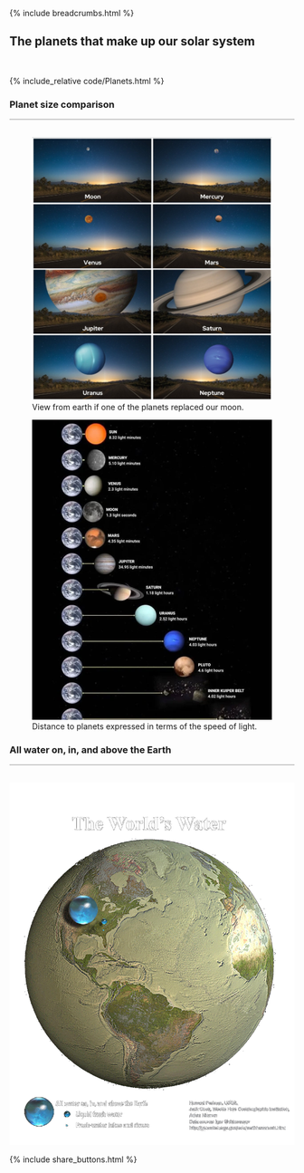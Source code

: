 {% include breadcrumbs.html %}

## The planets that make up our solar system
<div class="header_line"><br/></div>

{% include_relative code/Planets.html %}

<p style="clear:both;"></p>

### Planet size comparison
<div style="border-top: 1px solid #999999"><br/></div>

<div class="double_image">
<figure class="left_image">
  <img alt="Our planets" src="images/planets_seen_from_earth.jpg" title="Click to animate"/>
  <figcaption>View from earth if one of the planets replaced our moon.</figcaption>
</figure>
<figure class="right_image">
  <img alt="Our planets" src="images/planet_lightyears.jpg" title="Click to animate"/>
  <figcaption>Distance to planets expressed in terms of the speed of light.</figcaption>
</figure>
</div>
<p style="clear: both;"></p>

<p style="clear:both;"></p>

### All water on, in, and above the Earth
<div style="border-top: 1px solid #999999"><br/></div>

![Earths water](images/all_the_worlds_water.png)

<p style="clear:both;"></p>

{% include share_buttons.html %}